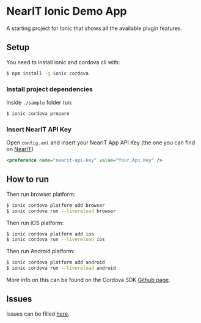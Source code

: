 NearIT Ionic Demo App
=====================

A starting project for Ionic that shows all the available plugin features.

## Setup

You need to install ionic and cordova cli with:

```bash
$ npm install -g ionic cordova
```

### Install project dependencies
Inside `./sample` folder run:
```bash
$ ionic cordova prepare
```

### Insert NearIT API Key
Open `config.xml` and insert your NearIT App API Key (the one you can find on [NearIT](go.nearit.com))
```xml
<preference name="nearit-api-key" value="Your.Api.Key" />
```

## How to run

Then run browser platform: 

```bash
$ ionic cordova platform add browser
$ ionic cordova run --livereload browser
```

Then run iOS platform: 

```bash
$ ionic cordova platform add ios
$ ionic cordova run --livereload ios
```

Then run Android platform: 

```bash
$ ionic cordova platform add android
$ ionic cordova run --livereload android
```

More info on this can be found on the Cordova SDK [Github page](https://github.com/nearit/Cordova-SDK/).

## Issues

Issues can be filled [here](https://github.com/nearit/Cordova-SDK/issues).
